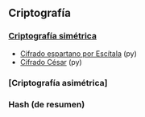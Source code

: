 ## Criptografía

### [Criptografía simétrica](https://github.com/mondeja/fullstack/tree/master/backend/src/049-cripto/simetrica)
- [Cifrado espartano por Escítala](https://github.com/mondeja/fullstack/tree/master/backend/src/049-cripto/simetrica/escitala) (py)
- [Cifrado César](https://github.com/mondeja/fullstack/tree/master/backend/src/049-cripto/simetrica/cesar) (py)

### [Criptografía asimétrica]

### Hash (de resumen)
